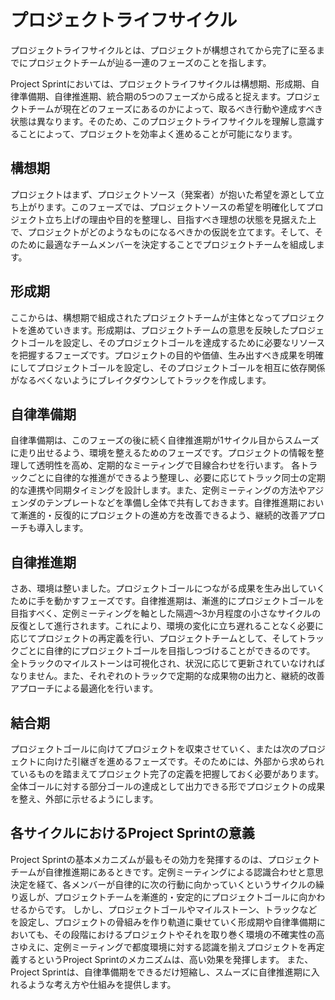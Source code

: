 # プロジェクトライフサイクル

プロジェクトライフサイクルとは、プロジェクトが構想されてから完了に至るまでにプロジェクトチームが辿る一連のフェーズのことを指します。

Project Sprintにおいては、プロジェクトライフサイクルは構想期、形成期、自律準備期、自律推進期、統合期の5つのフェーズから成ると捉えます。プロジェクトチームが現在どのフェーズにあるのかによって、取るべき行動や達成すべき状態は異なります。そのため、このプロジェクトライフサイクルを理解し意識することによって、プロジェクトを効率よく進めることが可能になります。

## 構想期

プロジェクトはまず、プロジェクトソース（発案者）が抱いた希望を源として立ち上がります。このフェーズでは、プロジェクトソースの希望を明確化してプロジェクト立ち上げの理由や目的を整理し、目指すべき理想の状態を見据えた上で、プロジェクトがどのようなものになるべきかの仮説を立てます。そして、そのために最適なチームメンバーを決定することでプロジェクトチームを組成します。

## 形成期

ここからは、構想期で組成されたプロジェクトチームが主体となってプロジェクトを進めていきます。形成期は、プロジェクトチームの意思を反映したプロジェクトゴールを設定し、そのプロジェクトゴールを達成するために必要なリソースを把握するフェーズです。プロジェクトの目的や価値、生み出すべき成果を明確にしてプロジェクトゴールを設定し、そのプロジェクトゴールを相互に依存関係がなるべくないようにブレイクダウンしてトラックを作成します。

## 自律準備期

自律準備期は、このフェーズの後に続く自律推進期が1サイクル目からスムーズに走り出せるよう、環境を整えるためのフェーズです。プロジェクトの情報を整理して透明性を高め、定期的なミーティングで目線合わせを行います。
各トラックごとに自律的な推進ができるよう整理し、必要に応じてトラック同士の定期的な連携や同期タイミングを設計します。また、定例ミーティングの方法やアジェンダのテンプレートなどを準備し全体で共有しておきます。自律推進期において漸進的・反復的にプロジェクトの進め方を改善できるよう、継続的改善アプローチも導入します。

## 自律推進期

さあ、環境は整いました。プロジェクトゴールにつながる成果を生み出していくために手を動かすフェーズです。自律推進期は、漸進的にプロジェクトゴールを目指すべく、定例ミーティングを軸とした隔週～3か月程度の小さなサイクルの反復として進行されます。これにより、環境の変化に立ち遅れることなく必要に応じてプロジェクトの再定義を行い、プロジェクトチームとして、そしてトラックごとに自律的にプロジェクトゴールを目指しつづけることができるのです。
全トラックのマイルストーンは可視化され、状況に応じて更新されていなければなりません。また、それぞれのトラックで定期的な成果物の出力と、継続的改善アプローチによる最適化を行います。

## 結合期

プロジェクトゴールに向けてプロジェクトを収束させていく、または次のプロジェクトに向けた引継ぎを進めるフェーズです。そのためには、外部から求められているものを踏まえてプロジェクト完了の定義を把握しておく必要があります。全体ゴールに対する部分ゴールの達成として出力できる形でプロジェクトの成果を整え、外部に示せるようにします。

## 各サイクルにおけるProject Sprintの意義

Project Sprintの基本メカニズムが最もその効力を発揮するのは、プロジェクトチームが自律推進期にあるときです。定例ミーティングによる認識合わせと意思決定を経て、各メンバーが自律的に次の行動に向かっていくというサイクルの繰り返しが、プロジェクトチームを漸進的・安定的にプロジェクトゴールに向かわせるからです。
しかし、プロジェクトゴールやマイルストーン、トラックなどを設定し、プロジェクトの骨組みを作り軌道に乗せていく形成期や自律準備期においても、その段階におけるプロジェクトやそれを取り巻く環境の不確実性の高さゆえに、定例ミーティングで都度環境に対する認識を揃えプロジェクトを再定義するというProject Sprintのメカニズムは、高い効果を発揮します。
また、Project Sprintは、自律準備期をできるだけ短縮し、スムーズに自律推進期に入れるような考え方や仕組みを提供します。
